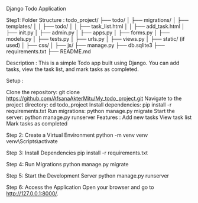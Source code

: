 Django Todo Application


Step1: Folder Structure : todo_project/ ├── todo/ │ ├── migrations/ │ ├── templates/ │ │ ├── todo/ │ │ ├── task_list.html │ │ ├── add_task.html │ ├── init.py │ ├── admin.py │ ├── apps.py │ ├── forms.py │ ├── models.py │ ├── tests.py │ ├── urls.py │ ├── views.py │ ├── static/ (if used) │ ├── css/ │ ├── js/ ├── manage.py ├── db.sqlite3 ├── requirements.txt ├── README.md

Description : This is a simple Todo app built using Django. You can add tasks, view the task list, and mark tasks as completed.

Setup :

Clone the repository: git clone https://github.com/AfsanaAkterMitu/My_todo_project.git 
Navigate to the project directory: cd todo_project
Install dependencies: pip install -r requirements.txt
Run migrations: python manage.py migrate
Start the server: python manage.py runserver
Features :
Add new tasks
View task list
Mark tasks as completed


Step 2: Create a Virtual Environment python -m venv venv venv\Scripts\activate


Step 3: Install Dependencies pip install -r requirements.txt


Step 4: Run Migrations python manage.py migrate


Step 5: Start the Development Server python manage.py runserver


Step 6: Access the Application Open your browser and go to http://127.0.0.1:8000/.
